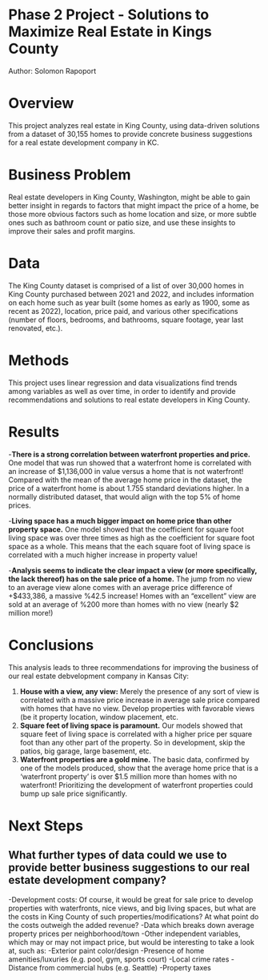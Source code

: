 # Phase 2 Project - Solutions to Maximize Real Estate in Kings County
Author: Solomon Rapoport

# Overview
This project analyzes real estate in King County, using data-driven solutions from a dataset of 30,155 homes to provide concrete business suggestions for a real estate development company in KC.

# Business Problem
Real estate developers in King County, Washington, might be able to gain better insight in regards to factors that might impact the price of a home, be those more obvious factors such as home location and size, or more subtle ones such as bathroom count or patio size, and use these insights to improve their sales and profit margins.

# Data
The King County dataset is comprised of a list of over 30,000 homes in King County purchased between 2021 and 2022, and includes information on each home such as year built (some homes as early as 1900, some as recent as 2022), location, price paid, and various other specifications (number of floors, bedrooms, and bathrooms, square footage, year last renovated, etc.).

# Methods
This project uses linear regression and data visualizations find trends among variables as well as over time, in order to identify and provide recommendations and solutions to real estate developers in King County.
# Results

-**There is a strong correlation between waterfront properties and price.** One model that was run showed that a waterfront home is correlated with an increase of $1,136,000 in value versus a home that is not waterfront! Compared  with the mean of the average home price in the dataset, the price of a waterfront home is about 1.755 standard deviations higher. In a normally distributed dataset, that would align with the top 5% of home prices.

-**Living space has a much bigger impact on home price than other property space.** One model showed that the coefficient for square foot living space was over three times as high as the coefficient for square foot space as a whole. This means that the each square foot of living space is correlated with a much higher increase in property value!

-**Analysis seems to indicate the clear impact a view (or more specifically, the lack thereof) has on the sale price of a home.**
The jump from no view to an average view alone comes with an average price difference of +$433,386, a massive %42.5 increase!
Homes with an “excellent” view are sold at an average of %200 more than homes with no view (nearly $2 million more!)


# Conclusions
This analysis leads to three recommendations for improving the business of our real estate debvelopment company in Kansas City:

1. **House with a view, any view:** Merely the presence of any sort of view is correlated with a massive price increase in average sale price compared with homes that have no view. Develop properties with favorable views (be it property  location, window placement, etc.
2. **Square feet of living space is paramount.** Our models showed that square feet of living space is correlated with a higher price per square foot than any other part of the property. So in development, skip the patios, big garage, large basement, etc.
3. **Waterfront properties are a gold mine.** The basic data, confirmed by one of the models produced, show that the average home price that is a ‘waterfront property’ is over $1.5 million more than homes with no waterfront! Prioritizing the development of waterfront properties could bump up sale price significantly.


# Next Steps

## What further types of data could we use to provide better business suggestions to our real estate development company?
-Development costs: Of course, it would be great for sale price to develop properties with waterfronts, nice views, and big living spaces, but what are the costs in King County of such properties/modifications? At what point do the costs outweigh the added revenue?
-Data which breaks down average property prices per neighborhood/town
-Other independent variables, which may or may not impact price, but would be interesting to take a look at, such as:
  -Exterior paint color/design
  -Presence of home amenities/luxuries (e.g. pool, gym, sports court)
  -Local crime rates
  -Distance from commercial hubs (e.g. Seattle)
  -Property taxes

